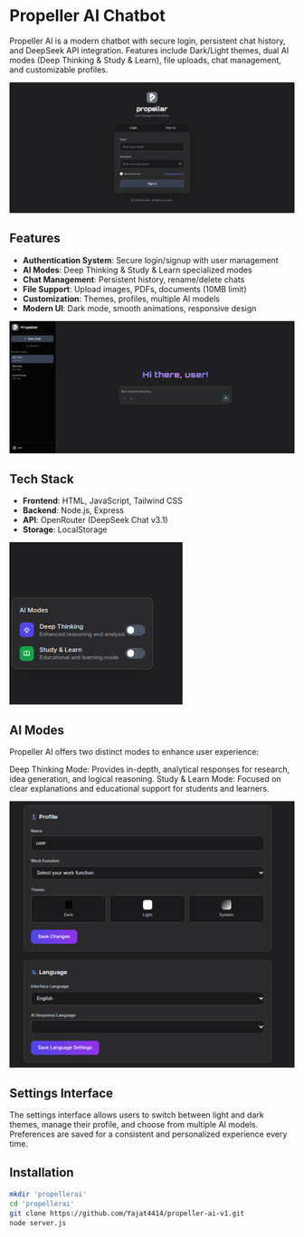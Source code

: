 # Propeller AI Chatbot

Propeller AI is a modern chatbot with secure login, persistent chat history, and DeepSeek API integration. Features include Dark/Light themes, dual AI modes (Deep Thinking & Study & Learn), file uploads, chat management, and customizable profiles.

![Login Page](screenshots/login.png)

## Features

- **Authentication System**: Secure login/signup with user management
- **AI Modes**: Deep Thinking & Study & Learn specialized modes
- **Chat Management**: Persistent history, rename/delete chats
- **File Support**: Upload images, PDFs, documents (10MB limit)
- **Customization**: Themes, profiles, multiple AI models
- **Modern UI**: Dark mode, smooth animations, responsive design

![Chat Interface](screenshots/chat.png)

## Tech Stack       

- **Frontend**: HTML, JavaScript, Tailwind CSS
- **Backend**: Node.js, Express
- **API**: OpenRouter (DeepSeek Chat v3.1)
- **Storage**: LocalStorage

![Different AI Modes](screenshots/aimodes.png)

## AI Modes

Propeller AI offers two distinct modes to enhance user experience:

Deep Thinking Mode: Provides in-depth, analytical responses for research, idea generation, and logical reasoning.
Study & Learn Mode: Focused on clear explanations and educational support for students and learners.


![Settings Interface](screenshots/settings.png)

## Settings Interface

The settings interface allows users to switch between light and dark themes, manage their profile, and choose from multiple AI models. Preferences are saved for a consistent and personalized experience every time.


## Installation

```bash
mkdir 'propellerai'
cd 'propellerai'
git clone https://github.com/Yajat4414/propeller-ai-v1.git
node server.js
